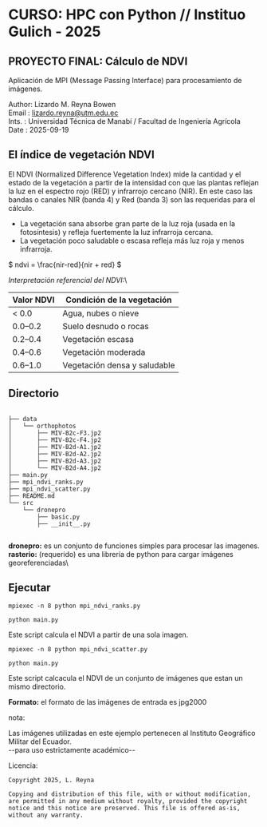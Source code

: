 # CURSO: HPC con Python // Instituo Gulich - 2025
## PROYECTO FINAL: Cálculo de NDVI

Aplicación de MPI (Message Passing Interface) para procesamiento de imágenes. 

Author: Lizardo M. Reyna Bowen\
Email : lizardo.reyna@utm.edu.ec\
Ints. : Universidad Técnica de Manabí / Facultad de Ingeniería Agrícola\
Date  : 2025-09-19

## El índice de vegetación NDVI
El NDVI (Normalized Difference Vegetation Index) mide la cantidad y el
estado de la vegetación a partir de la intensidad con que las plantas
reflejan la luz en el espectro rojo (RED) y infrarrojo cercano
(NIR). En este caso las bandas o canales NIR (banda 4) y Red (banda 3)
son las requeridas para el cálculo.

- La vegetación sana absorbe gran parte de la luz roja (usada en la
  fotosíntesis) y refleja fuertemente la luz infrarroja cercana.
- La vegetación poco saludable o escasa refleja más luz roja y menos
  infrarroja.
  
$
  ndvi = \frac{nir-red}{nir + red}
$

*Interpretación referencial del NDVI:*\

| Valor NDVI | Condición de la vegetación   |
| ---------- | ---------------------------- |
| < 0.0      | Agua, nubes o nieve          |
| 0.0–0.2    | Suelo desnudo o rocas        |
| 0.2–0.4    | Vegetación escasa            |
| 0.4–0.6    | Vegetación moderada          |
| 0.6–1.0    | Vegetación densa y saludable |

## Directorio

```

├── data
│   └── orthophotos
│       ├── MIV-B2c-F3.jp2
│       ├── MIV-B2c-F4.jp2
│       ├── MIV-B2d-A1.jp2
│       ├── MIV-B2d-A2.jp2
│       ├── MIV-B2d-A3.jp2
│       └── MIV-B2d-A4.jp2
├── main.py
├── mpi_ndvi_ranks.py
├── mpi_ndvi_scatter.py
├── README.md
└── src
    └── dronepro
        ├── basic.py
        ├── __init__.py
		
```
**dronepro:** es un conjunto de funciones simples para procesar las imagenes.\
**rasterio:** (requerido) es una librería de python para cargar imágenes georeferenciadas\

## Ejecutar
```
mpiexec -n 8 python mpi_ndvi_ranks.py

python main.py
```
Este script calcula el NDVI a partir de una sola imagen.
```
mpiexec -n 8 python mpi_ndvi_scatter.py

python main.py
```
Este script calcacula el NDVI de un conjunto de imágenes que estan un mismo directorio.

**Formato:** el formato de las imágenes de entrada es jpg2000


nota:

Las imágenes utilizadas en este ejemplo pertenecen al Instituto Geográfico Militar del Ecuador.\
                            --para uso estrictamente académico--

Licencia:

    Copyright 2025, L. Reyna

    Copying and distribution of this file, with or without modification,
    are permitted in any medium without royalty, provided the copyright
    notice and this notice are preserved. This file is offered as-is,
    without any warranty.








